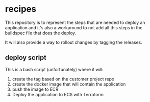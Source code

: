 # recipes

This repository is to represent the steps that are needed to deploy an application and it's also a workaround to not 
add all this steps in the buildspec file that does the deploy.

It will also provide a way to rollout changes by tagging the releases.

## deploy script
This is a bash script (unfortunately) where it will:
1. create the tag based on the customer project repo
2. create the docker image that will contain the application
3. push the image to ECR 
4. Deploy the application to ECS with Terraform
